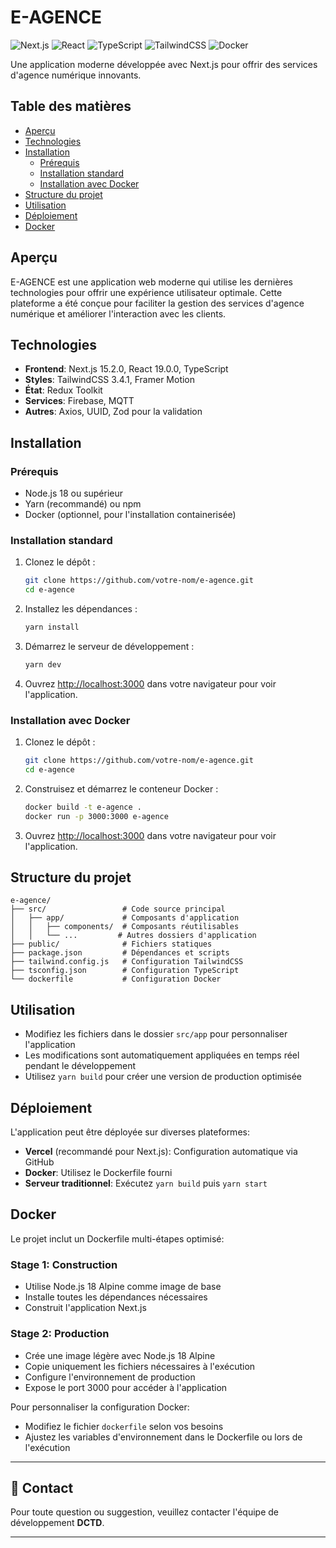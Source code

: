 # E-AGENCE

![Next.js](https://img.shields.io/badge/Next.js-15.2.0-black?logo=next.js)
![React](https://img.shields.io/badge/React-19.0.0-blue?logo=react)
![TypeScript](https://img.shields.io/badge/TypeScript-5-blue?logo=typescript)
![TailwindCSS](https://img.shields.io/badge/TailwindCSS-3.4.1-38B2AC?logo=tailwind-css)
![Docker](https://img.shields.io/badge/Docker-Ready-2496ED?logo=docker)

Une application moderne développée avec Next.js pour offrir des services d'agence numérique innovants.

## Table des matières

- [Aperçu](#aperçu)
- [Technologies](#technologies)
- [Installation](#installation)
  - [Prérequis](#prérequis)
  - [Installation standard](#installation-standard)
  - [Installation avec Docker](#installation-avec-docker)
- [Structure du projet](#structure-du-projet)
- [Utilisation](#utilisation)
- [Déploiement](#déploiement)
- [Docker](#docker)

## Aperçu

E-AGENCE est une application web moderne qui utilise les dernières technologies pour offrir une expérience utilisateur optimale. Cette plateforme a été conçue pour faciliter la gestion des services d'agence numérique et améliorer l'interaction avec les clients.

## Technologies

- **Frontend**: Next.js 15.2.0, React 19.0.0, TypeScript
- **Styles**: TailwindCSS 3.4.1, Framer Motion
- **État**: Redux Toolkit
- **Services**: Firebase, MQTT
- **Autres**: Axios, UUID, Zod pour la validation

## Installation

### Prérequis

- Node.js 18 ou supérieur
- Yarn (recommandé) ou npm
- Docker (optionnel, pour l'installation containerisée)

### Installation standard

1. Clonez le dépôt :

   ```bash
   git clone https://github.com/votre-nom/e-agence.git
   cd e-agence
   ```

2. Installez les dépendances :

   ```bash
   yarn install
   ```

3. Démarrez le serveur de développement :

   ```bash
   yarn dev
   ```

4. Ouvrez [http://localhost:3000](http://localhost:3000) dans votre navigateur pour voir l'application.

### Installation avec Docker

1. Clonez le dépôt :

   ```bash
   git clone https://github.com/votre-nom/e-agence.git
   cd e-agence
   ```

2. Construisez et démarrez le conteneur Docker :

   ```bash
   docker build -t e-agence .
   docker run -p 3000:3000 e-agence
   ```

3. Ouvrez [http://localhost:3000](http://localhost:3000) dans votre navigateur pour voir l'application.

## Structure du projet

```
e-agence/
├── src/                 # Code source principal
│   ├── app/             # Composants d'application
│   │   ├── components/  # Composants réutilisables
│   │   └── ...         # Autres dossiers d'application
├── public/              # Fichiers statiques
├── package.json         # Dépendances et scripts
├── tailwind.config.js   # Configuration TailwindCSS
├── tsconfig.json        # Configuration TypeScript
└── dockerfile           # Configuration Docker
```

## Utilisation

- Modifiez les fichiers dans le dossier `src/app` pour personnaliser l'application
- Les modifications sont automatiquement appliquées en temps réel pendant le développement
- Utilisez `yarn build` pour créer une version de production optimisée

## Déploiement

L'application peut être déployée sur diverses plateformes:

- **Vercel** (recommandé pour Next.js): Configuration automatique via GitHub
- **Docker**: Utilisez le Dockerfile fourni
- **Serveur traditionnel**: Exécutez `yarn build` puis `yarn start`

## Docker

Le projet inclut un Dockerfile multi-étapes optimisé:

### Stage 1: Construction

- Utilise Node.js 18 Alpine comme image de base
- Installe toutes les dépendances nécessaires
- Construit l'application Next.js

### Stage 2: Production

- Crée une image légère avec Node.js 18 Alpine
- Copie uniquement les fichiers nécessaires à l'exécution
- Configure l'environnement de production
- Expose le port 3000 pour accéder à l'application

Pour personnaliser la configuration Docker:

- Modifiez le fichier `dockerfile` selon vos besoins
- Ajustez les variables d'environnement dans le Dockerfile ou lors de l'exécution

---

## 👥 Contact

Pour toute question ou suggestion, veuillez contacter l'équipe de développement **DCTD**.

---
